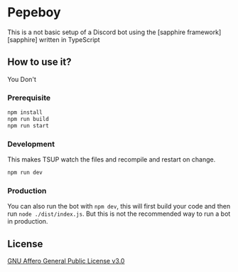 # Pepeboy

This is a not basic setup of a Discord bot using the [sapphire framework][sapphire] written in TypeScript

## How to use it?

You Don't

### Prerequisite

```sh
npm install
npm run build
npm run start
```

### Development

This makes TSUP watch the files and recompile and restart on change.

```sh
npm run dev
```

### Production

You can also run the bot with `npm dev`, this will first build your code and then run `node ./dist/index.js`. But this is not the recommended way to run a bot in production.

## License

[GNU Affero General Public License v3.0](https://github.com/Alpaca-Industries/PepeBoy/blob/main/LICENSE)
